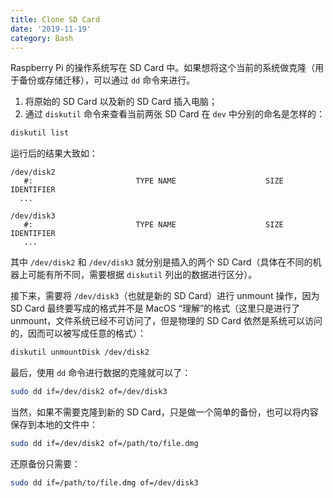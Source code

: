 ```yaml
---
title: Clone SD Card
date: '2019-11-19'
category: Bash
---
```


Raspberry Pi 的操作系统写在 SD Card 中。如果想将这个当前的系统做克隆（用于备份或存储迁移），可以通过 `dd` 命令来进行。

1. 将原始的 SD Card 以及新的 SD Card 插入电脑；
2. 通过 `diskutil` 命令来查看当前两张 SD Card 在 `dev` 中分别的命名是怎样的：

```bash
diskutil list
```

运行后的结果大致如：

```plain
/dev/disk2
   #:                       TYPE NAME                    SIZE       IDENTIFIER
  ...

/dev/disk3
   #:                       TYPE NAME                    SIZE       IDENTIFIER
   ...
```

其中 `/dev/disk2` 和 `/dev/disk3` 就分别是插入的两个 SD Card（具体在不同的机器上可能有所不同，需要根据 `diskutil` 列出的数据进行区分）。

接下来，需要将 `/dev/disk3`（也就是新的 SD Card）进行 unmount 操作，因为 SD Card 最终要写成的格式并不是 MacOS “理解”的格式（这里只是进行了 unmount，文件系统已经不可访问了，但是物理的 SD Card 依然是系统可以访问的，因而可以被写成任意的格式）：

```bash
diskutil unmountDisk /dev/disk2
```

最后，使用 `dd` 命令进行数据的克隆就可以了：

```bash
sudo dd if=/dev/disk2 of=/dev/disk3
```

当然，如果不需要克隆到新的 SD Card，只是做一个简单的备份，也可以将内容保存到本地的文件中：

```bash
sudo dd if=/dev/disk2 of=/path/to/file.dmg
```

还原备份只需要：

```bash
sudo dd if=/path/to/file.dmg of=/dev/disk3
```
